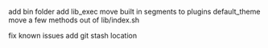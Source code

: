 add bin folder
add lib_exec
move built in segments to plugins default_theme
move a few methods out of lib/index.sh

fix known issues
add git stash location
